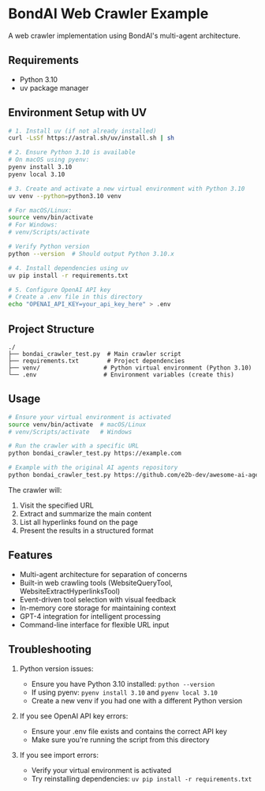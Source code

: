 # BondAI Web Crawler Example

A web crawler implementation using BondAI's multi-agent architecture.

## Requirements
- Python 3.10
- uv package manager

## Environment Setup with UV

```bash
# 1. Install uv (if not already installed)
curl -LsSf https://astral.sh/uv/install.sh | sh

# 2. Ensure Python 3.10 is available
# On macOS using pyenv:
pyenv install 3.10
pyenv local 3.10

# 3. Create and activate a new virtual environment with Python 3.10
uv venv --python=python3.10 venv

# For macOS/Linux:
source venv/bin/activate
# For Windows:
# venv/Scripts/activate

# Verify Python version
python --version  # Should output Python 3.10.x

# 4. Install dependencies using uv
uv pip install -r requirements.txt

# 5. Configure OpenAI API key
# Create a .env file in this directory
echo "OPENAI_API_KEY=your_api_key_here" > .env
```

## Project Structure
```
./
├── bondai_crawler_test.py  # Main crawler script
├── requirements.txt        # Project dependencies
├── venv/                  # Python virtual environment (Python 3.10)
└── .env                   # Environment variables (create this)
```

## Usage
```bash
# Ensure your virtual environment is activated
source venv/bin/activate  # macOS/Linux
# venv/Scripts/activate   # Windows

# Run the crawler with a specific URL
python bondai_crawler_test.py https://example.com

# Example with the original AI agents repository
python bondai_crawler_test.py https://github.com/e2b-dev/awesome-ai-agents
```

The crawler will:
1. Visit the specified URL
2. Extract and summarize the main content
3. List all hyperlinks found on the page
4. Present the results in a structured format

## Features
- Multi-agent architecture for separation of concerns
- Built-in web crawling tools (WebsiteQueryTool, WebsiteExtractHyperlinksTool)
- Event-driven tool selection with visual feedback
- In-memory core storage for maintaining context
- GPT-4 integration for intelligent processing
- Command-line interface for flexible URL input

## Troubleshooting

1. Python version issues:
   - Ensure you have Python 3.10 installed: `python --version`
   - If using pyenv: `pyenv install 3.10` and `pyenv local 3.10`
   - Create a new venv if you had one with a different Python version

2. If you see OpenAI API key errors:
   - Ensure your .env file exists and contains the correct API key
   - Make sure you're running the script from this directory

3. If you see import errors:
   - Verify your virtual environment is activated
   - Try reinstalling dependencies: `uv pip install -r requirements.txt`
